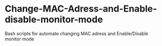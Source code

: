 # Change-MAC-Adress-and-Enable-disable-monitor-mode
Bash scripts for automate changing MAC adress and Enable/Disable monitor mode
